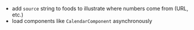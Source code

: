 * add `source` string to foods to illustrate where numbers come from (URL, etc.)
* load components like `CalendarComponent` asynchronously